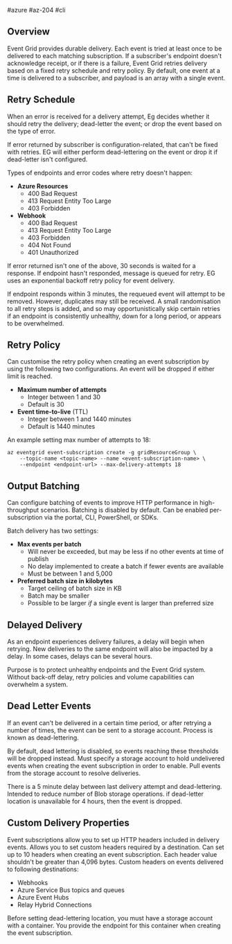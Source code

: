 #azure #az-204 #cli 

## Overview
Event Grid provides durable delivery.
Each event is tried at least once to be delivered to each matching subscription.
If a subscriber's endpoint doesn't acknowledge receipt, or if there is a failure, Event Grid retries delivery based on a fixed retry schedule and retry policy.
By default, one event at a time is delivered to a subscriber, and payload is an array with a single event.

## Retry Schedule
When an error is received for a delivery attempt, Eg decides whether it should retry the delivery; dead-letter the event; or drop the event based on the type of error.

If error returned by subscriber is configuration-related, that can't be fixed with retries.
EG will either perform dead-lettering on the event or drop it if dead-letter isn't configured.

Types of endpoints and error codes where retry doesn't happen:
- __Azure Resources__
	- 400 Bad Request
	- 413 Request Entity Too Large
	- 403 Forbidden
- __Webhook__
	- 400 Bad Request
	- 413 Request Entity Too Large
	- 403 Forbidden
	- 404 Not Found
	- 401 Unauthorized

If error returned isn't one of the above, 30 seconds is waited for a response.
If endpoint hasn't responded, message is queued for retry.
EG uses an exponential backoff retry policy for event delivery.

If endpoint responds within 3 minutes, the requeued event will attempt to be removed.
However, duplicates may still be received.
A small randomisation to all retry steps is added, and so may opportunistically skip certain retries if an endpoint is consistently unhealthy, down for a long period, or appears to be overwhelmed.

## Retry Policy
Can customise the retry policy when creating an event subscription by using the following two configurations.
An event will be dropped if either limit is reached.
- __Maximum number of attempts__
	- Integer between 1 and 30
	- Default is 30
- __Event time-to-live__ (TTL)
	- Integer between 1 and 1440 minutes
	- Default is 1440 minutes

An example setting max number of attempts to 18:
```shell
az eventgrid event-subscription create -g gridResourceGroup \
	--topic-name <topic-name> --name <event-subscription-name> \
	--endpoint <endpoint-url> --max-delivery-attempts 18
```

## Output Batching
Can configure batching of events to improve HTTP performance in high-throughput scenarios.
Batching is disabled by default.
Can be enabled per-subscription via the portal, CLI, PowerShell, or SDKs.

Batch delivery has two settings:
- __Max events per batch__
	- Will never be exceeded, but may be less if no other events at time of publish
	- No delay implemented to create a batch if fewer events are available
	- Must be between 1 and 5,000
- __Preferred batch size in kilobytes__
	- Target ceiling of batch size in KB
	- Batch may be smaller
	- Possible to be larger *if* a single event is larger than preferred size

## Delayed Delivery
As an endpoint experiences delivery failures, a delay will begin when retrying.
New deliveries to the same endpoint will also be impacted by a delay.
In some cases, delays can be several hours.

Purpose is to protect unhealthy endpoints and the Event Grid system.
Without back-off delay, retry policies and volume capabilities can overwhelm a system.

## Dead Letter Events
If an event can't be delivered in a certain time period, or after retrying a number of times, the event can be sent to a storage account.
Process is known as dead-lettering.

By default, dead lettering is disabled, so events reaching these thresholds will be dropped instead.
Must specify a storage account to hold undelivered events when creating the event subscription in order to enable.
Pull events from the storage account to resolve deliveries.

There is a 5 minute delay between last delivery attempt and dead-lettering.
Intended to reduce number of Blob storage operations.
if dead-letter location is unavailable for 4 hours, then the event is dropped.

## Custom Delivery Properties
Event subscriptions allow you to set up HTTP headers included in delivery events.
Allows you to set custom headers required by a destination.
Can set up to 10 headers when creating an event subscription.
Each header value shouldn't be greater than 4,096 bytes.
Custom headers on events delivered to following destinations:
- Webhooks
- Azure Service Bus topics and queues
- Azure Event Hubs
- Relay Hybrid Connections

Before setting dead-lettering location, you must have a storage account with a container.
You provide the endpoint for this container when creating the event subscription.